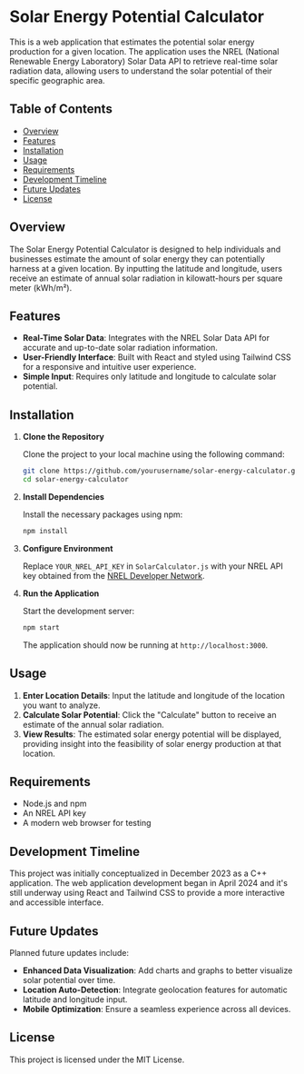 # Solar Energy Potential Calculator

This is a web application that estimates the potential solar energy production for a given location. The application uses the NREL (National Renewable Energy Laboratory) Solar Data API to retrieve real-time solar radiation data, allowing users to understand the solar potential of their specific geographic area.

## Table of Contents

- [Overview](#overview)
- [Features](#features)
- [Installation](#installation)
- [Usage](#usage)
- [Requirements](#requirements)
- [Development Timeline](#development-timeline)
- [Future Updates](#future-updates)
- [License](#license)

## Overview

The Solar Energy Potential Calculator is designed to help individuals and businesses estimate the amount of solar energy they can potentially harness at a given location. By inputting the latitude and longitude, users receive an estimate of annual solar radiation in kilowatt-hours per square meter (kWh/m²).

## Features

- **Real-Time Solar Data**: Integrates with the NREL Solar Data API for accurate and up-to-date solar radiation information.
- **User-Friendly Interface**: Built with React and styled using Tailwind CSS for a responsive and intuitive user experience.
- **Simple Input**: Requires only latitude and longitude to calculate solar potential.

## Installation

1. **Clone the Repository**

   Clone the project to your local machine using the following command:

   ```bash
   git clone https://github.com/yourusername/solar-energy-calculator.git
   cd solar-energy-calculator
   ```

2. **Install Dependencies**

   Install the necessary packages using npm:

   ```bash
   npm install
   ```

3. **Configure Environment**

   Replace `YOUR_NREL_API_KEY` in `SolarCalculator.js` with your NREL API key obtained from the [NREL Developer Network](https://developer.nrel.gov/signup/).

4. **Run the Application**

   Start the development server:

   ```bash
   npm start
   ```

   The application should now be running at `http://localhost:3000`.

## Usage

1. **Enter Location Details**: Input the latitude and longitude of the location you want to analyze.
2. **Calculate Solar Potential**: Click the "Calculate" button to receive an estimate of the annual solar radiation.
3. **View Results**: The estimated solar energy potential will be displayed, providing insight into the feasibility of solar energy production at that location.

## Requirements

- Node.js and npm
- An NREL API key
- A modern web browser for testing

## Development Timeline

This project was initially conceptualized in December 2023 as a C++ application. The web application development began in April 2024 and it's still underway using React and Tailwind CSS to provide a more interactive and accessible interface.

## Future Updates

Planned future updates include:
- **Enhanced Data Visualization**: Add charts and graphs to better visualize solar potential over time.
- **Location Auto-Detection**: Integrate geolocation features for automatic latitude and longitude input.
- **Mobile Optimization**: Ensure a seamless experience across all devices.

## License

This project is licensed under the MIT License.
